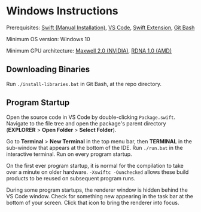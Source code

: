 # Windows Instructions

Prerequisites: [Swift (Manual Installation)](https://www.swift.org/install/windows/#alternative-install-options), [VS Code](https://code.visualstudio.com/download), [Swift Extension](https://www.swift.org/documentation/articles/getting-started-with-vscode-swift.html), [Git Bash](https://gitforwindows.org)

Minimum OS version: Windows 10

Minimum GPU architecture: [Maxwell 2.0 (NVIDIA)](https://en.wikipedia.org/wiki/Maxwell_(microarchitecture)), [RDNA 1.0 (AMD)](https://en.wikipedia.org/wiki/RDNA_(microarchitecture))

## Downloading Binaries

Run `./install-libraries.bat` in Git Bash, at the repo directory.

## Program Startup

Open the source code in VS Code by double-clicking `Package.swift`. Navigate to the file tree and open the package's parent directory (<b>EXPLORER</b> > <b>Open Folder</b> > <b>Select Folder</b>).

Go to <b>Terminal</b> > <b>New Terminal</b> in the top menu bar, then <b>TERMINAL</b> in the sub-window that appears at the bottom of the IDE. Run `./run.bat` in the interactive terminal. Run on every program startup.

On the first ever program startup, it is normal for the compilation to take over a minute on older hardware. `-Xswiftc -Ounchecked` allows these build products to be reused on subsequent program runs.

During some program startups, the renderer window is hidden behind the VS Code window. Check for something new appearing in the task bar at the bottom of your screen. Click that icon to bring the renderer into focus.
